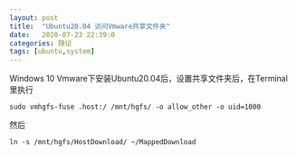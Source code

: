 ```yaml
---
layout: post
title:  "Ubuntu20.04 访问Vmware共享文件夹"
date:   2020-07-23 22:39:0
categories: 随记
tags: [ubuntu,system]
---
```


Windows 10 Vmware下安装Ubuntu20.04后，设置共享文件夹后，在Terminal里执行
```
sudo vmhgfs-fuse .host:/ /mnt/hgfs/ -o allow_other -o uid=1000
```

然后
```
ln -s /mnt/hgfs/HostDownload/ ~/MappedDownload
```
